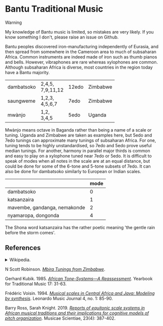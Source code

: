 # Bantu Traditional Music

> [!warning]
> My knowledge of Bantu music is limited, so mistakes are very likely. If you know something I don't, please raise an issue on Github.

Bantu peoples discovered iron-manufacturing independently of Eurasia, and then spread from somewhere in the Cameroon area to much of subsaharan Africa.
Common instruments are indeed made of iron such as thumb pianos and bells.
However, vibraphones are rare whereas xylophones are common.
Although subsaharan Africa is diverse, most countries in the region today have a Bantu majority.


<table>
<tr>
<td>dambatsoko </td><td>2,4,5, <br />7,9,11,12</td><td> 12edo</td><td> Zimbabwe </td>
</tr>
<tr>
<td>saungweme</td><td> 1,2,3, <br />4,5,6,7 </td><td> 7edo </td><td> Zimbabwe </td>
</tr>
<tr>
<td>mwànjo </td><td> 1,2, <br />3,4,5 </td><td> 5edo </td><td> Uganda </td>
</tr>
</table>

Mwànjo means octave in Baganda rather than being a name of a scale or tuning.
Uganda and Zimbabwe are taken as examples here, but 5edo and 7edo tunings can approximate many tunings of subsaharan Africa.
For one, tuning tends to be highly unstandardised, so 7edo and 5edo prove useful median tunings.
For another, harmony in parallel major thirds is common and easy to play on a xylophone tuned near 7edo or 5edo.
It is difficult to speak of modes when all notes in the scale are at an equal distance, but could be done for some of the 6-tone and 5-tone subsets of 7edo.
It can also be done for dambatsoko similarly to European or Indian scales.

|     | mode |
|-----|------|
|dambatsoko | 0 |
|katsanzaira| 1 |
|mavembe, gandanga, nemakonde | 2 |
|nyamaropa, dongonda | 4 |

The Shona word katsanzaira has the rather poetic meaning 'the gentle rain before the storm comes'.

## References

<details>
<summary>
Wikipedia.
</summary>

- *Mbira*. Section *[Tuning](https://en.wikipedia.org/w/index.php?title=Mbira&oldid=1230547573#Tuning)*
- *Baganda Music*. Section *[Musical Scale](https://en.wikipedia.org/w/index.php?title=Baganda_music&oldid=1224599545#Musical_scale)*

</details>

N Scott Robinson. *[Mbira Tunings from Zimbabwe](https://web.archive.org/web/20241222132237/http://www.nscottrobinson.com/mbiratunings.php)*.

Gerhard Kubik.
1985.
*[African Tone-Systems—A Reassessment](https://www.jstor.org/stable/pdf/768436.pdf?casa_token=UAbdhdYhDdUAAAAA:LgXuzWmoMIwnkZ64Bxlop17Qi-FNWFoNLgF-6whFitjzegBCbdrUAE8WAuNEMAHBDSY8pvj_hCncXAEFsDmdJToODfvh_x4qhUWI5quo6uCc8uhB_puF)*.
Yearbook for Traditional Music 17: 31-63.

Frédéric Voisin.
1994.
*[Musical scales in Central Africa and Java: Modeling by synthesis](https://www.jstor.org/stable/pdf/1513185.pdf?casa_token=_DdsP93WbjgAAAAA:hx-zC7X1p9kTu337KZWIJPgxU76inSg3HPrITfj8Bf70KnZNsQ-h-4DV3IqdMdH6QX37QuY2ddNYh-bWJO8SiORW4-yDZ7TzwcRnBr9XIqkbLfdWphTX)*.
Leonardo Music Journal 4, no. 1: 85-90.

Barry Ross, Sarah Knight.
2019.
*[Reports of equitonic scale systems in African musical traditions and their implications for cognitive models of pitch organization](https://doi.org/10.1177/1029864917736105)*.
Musicae Scientiae, 23(4): 387-402. 